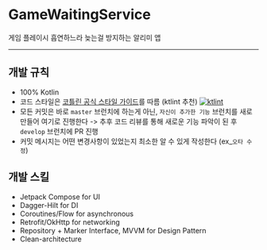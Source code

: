 # GameWaitingService

게임 플레이시 흡연하느라 늦는걸 방지하는 알리미 앱

-----

## 개발 규칙

- 100% Kotlin
- 코드 스타일은 [코틀린 공식 스타일 가이드](https://developer.android.com/kotlin/style-guide)를 따름 (ktlint 추천) [![ktlint](https://img.shields.io/badge/code%20style-%E2%9D%A4-FF4081.svg)](https://ktlint.github.io/)
- 모든 커밋은 바로 `master` 브런치에 하는게 아닌, `자신이 추가한 기능` 브런치를 새로 만들어 여기로 진행한다 -> 추후 코드 리뷰를 통해 새로운 기능 파악이 된 후 `develop` 브런치에 PR 진행
- 커밋 메시지는 어떤 변경사항이 있었는지 최소한 알 수 있게 작성한다 (ex_`오타 수정`)



## 개발 스킬

- Jetpack Compose for UI
- Dagger-Hilt for DI
- Coroutines/Flow for asynchronous
- Retrofit/OkHttp for networking
- Repository + Marker Interface, MVVM for Design Pattern
- Clean-architecture

